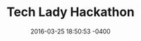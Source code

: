 ---
layout: post
title:  "Tech Lady Hackathon"
date:   2016-03-25 18:50:53 -0400
categories: member
name: Tech Lady Hackathon
description: A day for women from experienced coders to total newbies to gather for civic hacking and training in a supportive environment.  
logo: icons/girldevelopit.png
link: http://techladyhackathon.org/
twitter: 
---